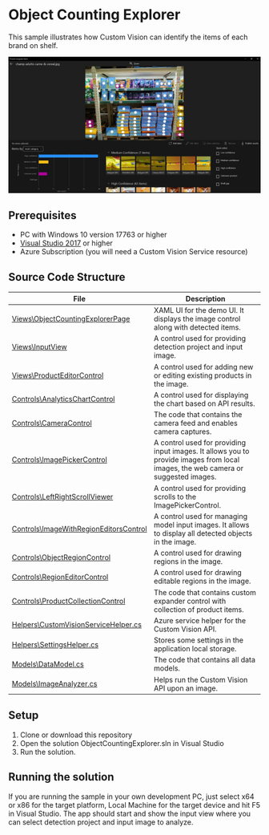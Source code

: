 # Object Counting Explorer
This sample illustrates how Custom Vision can identify the items of each brand on shelf.

<p align="center">
  <img src="ReadmeAssets/Screenshot.jpg" />
</p>

## Prerequisites

* PC with Windows 10 version 17763 or higher
* [Visual Studio 2017](https://visualstudio.microsoft.com/) or higher
* Azure Subscription (you will need a Custom Vision Service resource)

## Source Code Structure
| File | Description |
|-------------|-------------|
| [Views\ObjectCountingExplorerPage](Views/ObjectCountingExplorerPage.xaml.cs) | XAML UI for the demo UI. It displays the image control along with detected items.|
| [Views\InputView](Views/InputView.xaml.cs) | A control used for providing detection project and input image.|
| [Views\ProductEditorControl](Views/ProductEditorControl.xaml.cs) | A control used for adding new or editing existing products in the image.|
| [Controls\AnalyticsChartControl](Controls/AnalyticsChartControl.xaml.cs) | A control used for displaying the chart based on API results.|
| [Controls\CameraControl](Controls/CameraControl.xaml.cs) | The code that contains the camera feed and enables camera captures.|
| [Controls\ImagePickerControl](Controls/ImagePickerControl.xaml.cs) | A control used for providing input images. It allows you to provide images from local images, the web camera or suggested images.|
| [Controls\LeftRightScrollViewer](Controls/LeftRightScrollViewer.xaml.cs) | A control used for providing scrolls to the ImagePickerControl.|
| [Controls\ImageWithRegionEditorsControl](Controls/ImageWithRegionEditorsControl.xaml.cs) | A control used for managing model input images. It allows to display all detected objects in the image.|
| [Controls\ObjectRegionControl](Controls/ObjectRegionControl.xaml.cs) | A control used for drawing regions in the image.|
| [Controls\RegionEditorControl](Controls/RegionEditorControl.xaml.cs) | A control used for drawing editable regions in the image.|
| [Controls\ProductCollectionControl](Controls/ProductCollectionControl.xaml.cs) | The code that contains custom expander control with collection of product items.|
| [Helpers\CustomVisionServiceHelper.cs](Helpers/CustomVisionServiceHelper.cs) | Azure service helper for the Custom Vision API.|
| [Helpers\SettingsHelper.cs](Helpers/SettingsHelper.cs) | Stores some settings in the application local storage.|
| [Models\DataModel.cs](Models/DataModel.cs) | The code that contains all data models.|
| [Models\ImageAnalyzer.cs](Models/ImageAnalyzer.cs) | Helps run the Custom Vision API upon an image.|

## Setup

1. Clone or download this repository
2. Open the solution ObjectCountingExplorer.sln in Visual Studio
3. Run the solution.

## Running the solution

If you are running the sample in your own development PC, just select x64 or x86 for the target platform, Local Machine for the target device and hit F5 in Visual Studio. The app should start and show the input view where you can select detection project and input image to analyze.

